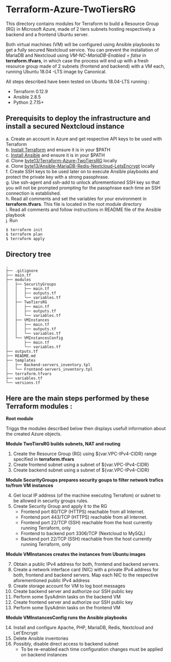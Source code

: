 # Terraform-Azure-TwoTiersRG
This directory contains modules for Terraform to build a Resource Group (RG) in Microsoft Azure, made of 2 tiers subnets hosting respectively a backend and a frontend Ubuntu server. 

Both virtual machines (VM) will be configured using Ansible playbooks to get a fully secured Nextcloud service.
You can prevent the installation of MariaDB and Nextcloud using *VM-NC-MariaDB-Enabled = false* in **terraform.tfvars**, in which case the process will end up with a fresh resource group made of 2 subnets (frontend and backend) with a VM each, running Ubuntu 18.04
-LTS image by Canonical.

All steps described have been tested on Ubuntu 18.04-LTS running :
- Terraform 0.12.9
- Ansible 2.8.5
- Python 2.7.15+

## Prerequisits to deploy the infrastructure and install a secured Nextcloud instance

a. Create an account in Azure and get respective API keys to be used with Terraform \
b. [Install Terraform](https://askubuntu.com/questions/983351/how-to-install-terraform-in-ubuntu#983352) and ensure it is in your $PATH \
c. [Install Ansible](https://linuxhandbook.com/install-ansible-linux/) and ensure it is in your $PATH \
d. Clone [byte13/Terraform-Azure-TwoTiersRG](https://github.com/byte13/Terraform-Azure-TwoTiersRG) locally \
e. Clone [byte13/Ansible-MariaDB-Redis-Nextcloud-LetsEncrypt](https://github.com/byte13/Ansible-MariaDB-Redis-Nextcloud-LetsEncrypt) locally \
f. Create SSH keys to be used later on to execute Ansible playbooks and protect the private key with a strong passphrase. \
g. Use ssh-agent and ssh-add to unlock aforementioned SSH key so that you will not be prompted prompting for the passphrase each time an SSH connection is established. \
h. Read all comments and set the variables for your environment in **terraform.tfvars**. This file is located in the root module directory \
i. Read all comments and follow instructions in README file of the Ansible playbook \
j. Run 

```
$ terraform init
$ terraform plan
$ terraform apply
```


## Directory tree

```
.
├── .gitignore
├── main.tf
├── modules
│   ├── SecurityGroups
│   │   ├── main.tf
│   │   ├── outputs.tf
│   │   └── variables.tf
│   ├── TwoTiersRG
│   │   ├── main.tf
│   │   ├── outputs.tf
│   │   └── variables.tf
│   ├── VMInstances
│   │   ├── main.tf
│   │   ├── outputs.tf
│   │   └── variables.tf
│   └── VMInstancesConfig
│       ├── main.tf
│       └── variables.tf
├── outputs.tf
├── README.md
├── templates
│   ├── Backend-servers_inventory.tpl
│   └── Frontend-servers_inventory.tpl
├── terraform.tfvars
├── variables.tf
└── versions.tf
```

## Here are the main steps performed by these Terraform modules :

**Root module**

Triggs the modules described below then displays usefull information about the created Azure objects. 


**Module TwoTiersRG builds subnets, NAT and routing**

 1. Create the Resource Group (RG) using ${var.VPC-IPv4-CIDR} range specified in **terraform.tfvars**
 2. Create frontend subnet using a subnet of ${var.VPC-IPv4-CIDR} 
 3. Create backend subnet using a subnet of ${var.VPC-IPv4-CIDR}

**Module SecurityGroups prepares security goups to filter network trafics to/from VM instances**

 4. Get local IP address (of the machine executing Terrafom) or subnet to be allowed in security groups rules.
 5. Create Security Group and apply it to the RG 
     - Frontend port 80/TCP (HTTPS) reachable from all Internet.
     - Frontend port 443/TCP (HTTPS) reachable from all Internet.
     - Frontend port 22/TCP (SSH) reachable from the host currently running Terraform, only 
     - Frontend to backend port 3306/TCP (Nextcloud to MySQL) 
     - Backend port 22/TCP (SSH) reachable from the host currently running Terraform, only 

**Module VMInstances creates the instances from Ubuntu images**

 7. Obtain a public IPv4 address for both, frontend and backend servers.
 8. Create a network interface card (NIC) with a private IPv4 address for both, frontend and backend servers. Map each NIC to the respective aforementioned public IPv4 address
 9. Create storage account for VM to log boot messages
10. Create backend server and authorize our SSH public key
11. Perform some SysAdmin tasks on the backend VM
12. Create frontend server and authorize our SSH public key
13. Perform some SysAdmin tasks on the frontend VM

**Module VMInstancesConfig runs the Ansible playbooks**

14. Install and configure Apache, PHP, MariaDB, Redis, Nextcloud and Let'Encrypt
15. Delete Ansible inventories
16. Possibly, disable direct access to backend subnet
    - To be re-enabled each time configuration changes must be applied on backend instances

